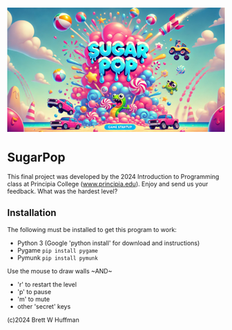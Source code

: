 ![SugarPop Startup Screen](./images/SugarPop_basic.png)

# SugarPop
This final project was developed by the 2024 Introduction to Programming class at Principia College (www.principia.edu).  Enjoy and send us your feedback.  What was the hardest level?

## Installation
The following must be installed to get this program to work:
- Python 3 (Google 'python install' for download and instructions)
- Pygame
    `pip install pygame`
- Pymunk
    `pip install pymunk`

Use the mouse to draw walls
 ~AND~
- 'r' to restart the level
- 'p' to pause
- 'm' to mute
- other 'secret' keys

(c)2024 Brett W Huffman